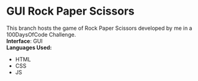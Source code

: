 # GUI Rock Paper Scissors
This branch hosts the game of Rock Paper Scissors developed by me in a 100DaysOfCode Challenge. <br>
**Interface**: GUI<br>
**Languages Used:**
<ul>
  <li>HTML</li>
  <li>CSS</li>
  <li>JS</li>
</ul>
